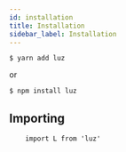 ```yaml
---
id: installation
title: Installation
sidebar_label: Installation
---
```


```
$ yarn add luz
```

or

```
$ npm install luz
```

## Importing

```
    import L from 'luz'
```
